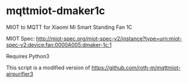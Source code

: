 # mqttmiot-dmaker1c

MIOT to MQTT for Xiaomi Mi Smart Standing Fan 1C

MIOT Spec: http://miot-spec.org/miot-spec-v2/instance?type=urn:miot-spec-v2:device:fan:0000A005:dmaker-1c:1

Requires Python3

This script is a modified version of https://github.com/roth-m/mqttmiot-airpurifier3